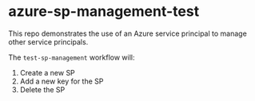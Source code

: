 # azure-sp-management-test

This repo demonstrates the use of an Azure service principal to manage
other service principals.

The `test-sp-management` workflow will:

1. Create a new SP
1. Add a new key for the SP
1. Delete the SP
